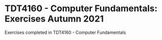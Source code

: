 # TDT4160 - Computer Fundamentals: Exercises Autumn 2021
Exercises completed in TDT4160 - Computer Fundamentals
